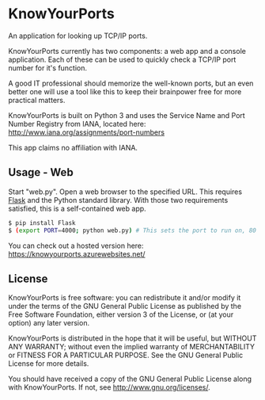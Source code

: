 # KnowYourPorts
An application for looking up TCP/IP ports.  


KnowYourPorts currently has two components:  a web app and a console application.
Each of these can be used to quickly check a TCP/IP port number for it's function.  

A good IT professional should memorize the well-known ports, but an even better one will use a tool like this to keep their brainpower free for more practical matters.  

KnowYourPorts is built on Python 3 and uses the Service Name and Port Number Registry from IANA, located here: http://www.iana.org/assignments/port-numbers

This app claims no affiliation with IANA.  


## Usage - Web
Start "web.py".  Open a web browser to the specified URL.
This requires [Flask](http://flask.pocoo.org/) and the Python standard library.  With those two requirements satisfied, this is a self-contained web app.

```bash
$ pip install Flask
$ (export PORT=4000; python web.py) # This sets the port to run on, 80 is default
```

You can check out a hosted version here:  https://knowyourports.azurewebsites.net/

## License

KnowYourPorts is free software: you can redistribute it and/or modify it under the terms of the GNU General Public License as published by the Free Software Foundation, either version 3 of the License, or (at your option) any later version.

KnowYourPorts is distributed in the hope that it will be useful, but WITHOUT ANY WARRANTY; without even the implied warranty of MERCHANTABILITY or FITNESS FOR A PARTICULAR PURPOSE.  See the GNU General Public License for more details.

You should have received a copy of the GNU General Public License along with KnowYourPorts.  If not, see <http://www.gnu.org/licenses/>.
